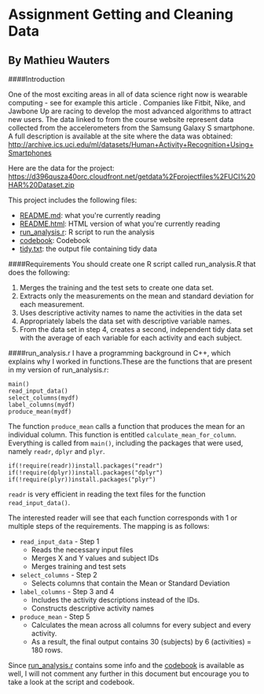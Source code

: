 # Assignment Getting and Cleaning Data
## By Mathieu Wauters

####Introduction

One of the most exciting areas in all of data science right now is wearable computing - see for example  this article . Companies like Fitbit, Nike, and Jawbone Up are racing to develop the most advanced algorithms to attract new users. The data linked to from the course website represent data collected from the accelerometers from the Samsung Galaxy S smartphone. A full description is available at the site where the data was obtained: http://archive.ics.uci.edu/ml/datasets/Human+Activity+Recognition+Using+Smartphones 

Here are the data for the project: https://d396qusza40orc.cloudfront.net/getdata%2Fprojectfiles%2FUCI%20HAR%20Dataset.zip 

This project includes the following files:


- [README.md](https://github.com/thieumbaland/getting_and_cleaning_data/blob/master/README.md): what you're currently reading
- [README.html](https://github.com/thieumbaland/getting_and_cleaning_data/blob/master/README.html): HTML version of what you're currently reading
- [run_analysis.r](https://github.com/thieumbaland/getting_and_cleaning_data/blob/master/run_analysis.r): R script to run the analysis
- [codebook](https://github.com/thieumbaland/getting_and_cleaning_data/blob/master/codebook.Rmd): Codebook
- [tidy.txt](https://github.com/thieumbaland/getting_and_cleaning_data/blob/master/tidy.txt): the output file containing tidy data

####Requirements
You should create one R script called run_analysis.R that does the following:


1. Merges the training and the test sets to create one data set.
2. Extracts only the measurements on the mean and standard deviation for each measurement. 
3. Uses descriptive activity names to name the activities in the data set
4. Appropriately labels the data set with descriptive variable names. 
5. From the data set in step 4, creates a second, independent tidy data set with the average of each variable for each activity and each subject.

####run_analysis.r
I have a programming background in C++, which explains why I worked in functions.These are the functions that are present in my version of run_analysis.r:
```
main()
read_input_data()
select_columns(mydf)
label_columns(mydf)
produce_mean(mydf)
```
The function `produce_mean` calls a function that produces the mean for an individual column. This function is entitled `calculate_mean_for_column`. Everything is called from `main()`, including the packages that were used, namely ```readr```, ```dplyr``` and ```plyr```.
```
if(!require(readr))install.packages("readr")
if(!require(dplyr))install.packages("dplyr")
if(!require(plyr))install.packages("plyr")
```

```readr``` is very efficient in reading the text files for the function ```read_input_data()```.

The interested reader will see that each function corresponds with 1 or multiple steps of the requirements. The mapping is as follows:

- ```read_input_data``` - Step 1
  *  Reads the necessary input files
  *  Merges X and Y values and subject IDs
  *  Merges training and test sets
- ```select_columns``` - Step 2
  *  Selects columns that contain the Mean or Standard Deviation
- ```label_columns``` - Step 3 and 4
  *  Includes the activity descriptions instead of the IDs.
  *  Constructs descriptive activity names
- ```produce_mean``` - Step 5
  *  Calculates the mean across all columns for every subject and every activity.
  *  As a result, the final output contains 30 (subjects) by 6 (activities) = 180 rows.

Since [run_analysis.r](https://github.com/thieumbaland/getting_and_cleaning_data/blob/master/run_analysis.r) contains some info and the [codebook](https://github.com/thieumbaland/getting_and_cleaning_data/blob/master/codebook.Rmd) is available as well, I will not comment any further in this document but encourage you to take a look at the script and codebook.


